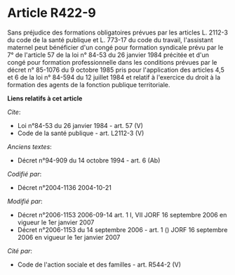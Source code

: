 # Article R422-9

Sans préjudice des formations obligatoires prévues par les articles L. 2112-3 du code de la santé publique et L. 773-17 du
code du travail, l'assistant maternel peut bénéficier d'un congé pour formation syndicale prévu par le 7° de l'article 57 de
la loi n° 84-53 du 26 janvier 1984 précitée et d'un congé pour formation professionnelle dans les conditions prévues par le
décret n° 85-1076 du 9 octobre 1985 pris pour l'application des articles 4,5 et 6 de la loi n° 84-594 du 12 juillet 1984 et
relatif à l'exercice du droit à la formation des agents de la fonction publique territoriale.

**Liens relatifs à cet article**

_Cite_:

  - Loi n°84-53 du 26 janvier 1984 - art. 57 (V)
  - Code de la santé publique - art. L2112-3 (V)

_Anciens textes_:

  - Décret n°94-909 du 14 octobre 1994 - art. 6 (Ab)

_Codifié par_:

  - Décret n°2004-1136 2004-10-21

_Modifié par_:

  - Décret n°2006-1153 2006-09-14 art. 1 I, VII JORF 16 septembre 2006 en vigueur le 1er janvier 2007
  - Décret n°2006-1153 du 14 septembre 2006 - art. 1 () JORF 16 septembre 2006 en vigueur le 1er janvier 2007

_Cité par_:

  - Code de l'action sociale et des familles - art. R544-2 (V)
